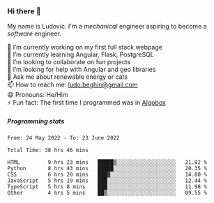 ### Hi there 👋

My name is Ludovic. I'm a *mechanical* engineer aspiring to become a *software* engineer.

 🔭 I’m currently working on my first full stack webpage<br/>
 🌱 I’m currently learning Angular, Flask, PostgreSQL<br/>
 👯 I’m looking to collaborate on fun projects<br/>
 🤔 I’m looking for help with Angular and geo libraries<br/>
 💬 Ask me about renewable energy or cats<br/>
 📫 How to reach me: ludo.beghin@gmail.com<br/>
 😄 Pronouns: He/Him<br/>
 ⚡ Fun fact: The first time I programmed was in [Algobox](https://fr.wikipedia.org/wiki/Algobox)<br/>

##### Programming stats
<!--START_SECTION:waka-->

```text
From: 24 May 2022 - To: 23 June 2022

Total Time: 38 hrs 46 mins

HTML         9 hrs 23 mins   █████▒░░░░░░░░░░░░░░░░░░░   21.92 %
Python       8 hrs 43 mins   █████░░░░░░░░░░░░░░░░░░░░   20.35 %
CSS          6 hrs 20 mins   ███▓░░░░░░░░░░░░░░░░░░░░░   14.80 %
JavaScript   5 hrs 19 mins   ███░░░░░░░░░░░░░░░░░░░░░░   12.44 %
TypeScript   5 hrs 8 mins    ███░░░░░░░░░░░░░░░░░░░░░░   11.98 %
Other        4 hrs 5 mins    ██▒░░░░░░░░░░░░░░░░░░░░░░   09.55 %
```

<!--END_SECTION:waka-->
